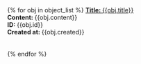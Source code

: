 
<body>
{% for obj in object_list %}
<a href='{{obj.get_absolute_url}}'><b> Title: </b>{{obj.title}}</a><br/>
<b> Content: </b>{{obj.content}}<br/>
<b> ID: </b>{{obj.id}}<br/>
<b> Created at: </b>{{obj.created}}<br/><br/><br/>
{% endfor %}